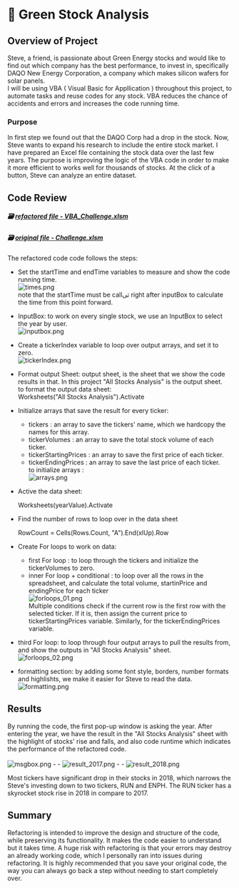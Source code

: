 # :seedling: Green Stock Analysis


## Overview of Project
Steve, a friend, is passionate about Green Energy stocks and would like to find out which company has the best performance, to invest in, specifically DAQO New Energy Corporation, a company which makes silicon wafers for solar panels.<br/>
I will be using VBA ( Visual Basic for Appllication ) throughout this project, to automate tasks and reuse codes for any stock. VBA reduces the chance of accidents and errors and increases the code running time.<br/>

### Purpose
In first step we found out that the DAQO Corp had a drop in the stock. Now, Steve wants to expand his research to include the entire stock market. I have prepared an Excel file containing the stock data over the last few years. The purpose is improving the logic of the VBA code in order to make it more efficient to works well for thousands of stocks. At the click of a button, Steve can analyze an entire dataset.<br/>


## Code Review
##### :card_file_box: [refactored file - VBA_Challenge.xlsm](VBA_Challenge.xlsm)
##### :card_file_box: [original file - Challenge.xlsm](Challenge.xlsm)
The refactored code code follows the steps:
- Set the startTime and endTime variables to measure and show the code running time.<br/>
    ![times.png](/Resources/times.png)<br/>
    note that the startTime must be callثی right after inputBox to calculate the time from this point forward. <br/>

- InputBox: to work on every single stock, we use an InputBox to select the year by user. <br/>
    ![inputbox.png](/Resources/inputbox.png)<br/>

- Create a tickerIndex variable to loop over output arrays, and set it to zero. <br/>
  ![tickerIndex.png](/Resources/tickerIndex.png) <br/> 

- Format output Sheet: output sheet, is the sheet that we show the code results in that. In this project "All Stocks Analysis" is the output sheet.<br/>
    to format the output data sheet: <br/>
    Worksheets("All Stocks Analysis").Activate <br/>
       
- Initialize arrays that save the result for every ticker: 
   - tickers : an array to save the tickers' name, which we hardcopy the names for this array.
   - tickerVolumes : an array to save the total stock volume of each ticker.
   - tickerStartingPrices : an array to save the first price of each ticker.
   - tickerEndingPrices : an array to save the last price of each ticker.<br/>
    to initialize arrays : <br/>
    ![arrays.png](/Resources/arrays.png) <br/>

- Active the data sheet: 
    
    Worksheets(yearValue).Activate <br/>
    
- Find the number of rows to loop over in the data sheet
    
    RowCount = Cells(Rows.Count, "A").End(xlUp).Row

- Create For loops to work on data:
    - first For loop : to loop through the tickers and initialize the tickerVolumes to zero.
    - inner For loop + conditional : to loop over all the rows in the spreadsheet, and calculate the total volume, startinPrice and endingPrice for each ticker <br/>
    ![forloops_01.png](/Resources/forloops_01.png) <br/>
     Multiple conditions check if the current row is the first row with the selected ticker. If it is, then assign the current price to tickerStartingPrices variable. Similarly, for the tickerEndingPrices variable.
    

- third For loop: to loop through four output arrays to pull the results from, and show the outputs in "All Stocks Analysis" sheet.<br/>
  ![forloops_02.png](/Resources/forloops_02.png) <br/>

- formatting section: by adding some font style, borders, number formats and highlishts, we make it easier for Steve to read the data.<br/>
  ![formatting.png](/Resources/formatting.png) <br/>


## Results
By running the code, the first pop-up window is asking the year. After entering the year, we have the result in the "All Stocks Analysis" sheet with the highlight of stocks' rise and falls, and also code runtime which indicates the performance of the refactored code. <br/><br/>
![msgbox.png](/Resources/msgbox.png) - -
![result_2017.png](/Resources/result_2017.png) - - 
![result_2018.png](/Resources/result_2017.png) <br/>

Most tickers have significant drop in their stocks in 2018, which narrows the Steve's investing down to two tickers, RUN and ENPH. The RUN ticker has a skyrocket stock rise in 2018 in compare to 2017.<br/>

## Summary
Refactoring is intended to improve the design and structure of the code, while preserving its functionality. It makes the code easier to understand but it takes time. A huge risk with refactoring is that your errors may destroy an already working code, which I personally ran into issues during refactoring. It is highly recommended that you save your original code, the way you can always go back a step without needing to start completely over. <br/><br/>

